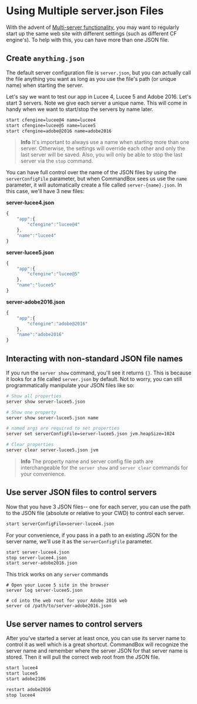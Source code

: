 # Using Multiple server.json Files

With the advent of [Multi-server functionality](../multi-engine-support.md), you may want to regularly start up the same web site with different settings (such as different CF engine's). To help with this, you can have more than one JSON file.

## Create `anything.json`

The default server configuration file is `server.json`, but you can actually call the file anything you want as long as you use the file's path (or unique name) when starting the server.

Let's say we want to test our app in Lucee 4, Lucee 5 and Adobe 2016. Let's start 3 servers. Note we give each server a unique name. This will come in handy when we want to start/stop the servers by name later.

```bash
start cfengine=lucee@4 name=lucee4
start cfengine=lucee@5 name=lucee5
start cfengine=adobe@2016 name=adobe2016
```

> **Info** It's important to always use a name when starting more than one server. Otherwise, the settings will override each other and only the last server will be saved. Also, you will only be able to stop the last server via the `stop` command.

You can have full control over the name of the JSON files by using the `serverConfigFile` parameter, but when CommandBox sees us use the `name` parameter, it will automatically create a file called `server-{name}.json`. In this case, we'll have 3 new files:

**server-lucee4.json**

```javascript
{
    "app":{
        "cfengine":"lucee@4"
    },
    "name":"lucee4"
}
```

**server-lucee5.json**

```javascript
{
    "app":{
        "cfengine":"lucee@5"
    },
    "name":"lucee5"
}
```

**server-adobe2016.json**

```javascript
{
    "app":{
        "cfengine":"adobe@2016"
    },
    "name":"adobe2016"
}
```

## Interacting with non-standard JSON file names

If you run the `server show` command, you'll see it returns `{}`. This is because it looks for a file called `server.json` by default. Not to worry, you can still programmatically manipulate your JSON files like so:

```bash
# Show all properties
server show server-lucee5.json

# Show one property
server show server-lucee5.json name

# named args are required to set properties
server set serverConfigFile=server-lucee5.json jvm.heapSize=1024 

# Clear properties
server clear server-lucee5.json jvm
```

> **Info** The property name and server config file path are interchangeable for the `server show` and `server clear` commands for your convenience.

## Use server JSON files to control servers

Now that you have 3 JSON files-- one for each server, you can use the path to the JSON file (absolute or relative to your CWD) to control each server.

```bash
start serverConfigFile=server-lucee4.json
```

For your convenience, if you pass in a path to an existing JSON for the server name, we'll use it as the `serverConfigFile` parameter.

```bash
start server-lucee4.json
stop server-lucee4.json
start server-adobe2016.json
```

This trick works on any `server` commands

```
# Open your Lucee 5 site in the browser
server log server-lucee5.json

# cd into the web root for your Adobe 2016 web
server cd /path/to/server-adobe2016.json
```

## Use server names to control servers

After you've started a server at least once, you can use its server name to control it as well which is a great shortcut. CommandBox will recognize the server name and remember where the server JSON for that server name is stored. Then it will pull the correct web root from the JSON file.

```bash
start lucee4
start lucee5
start adobe2106

restart adobe2016
stop lucee4
```
